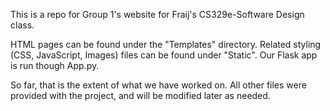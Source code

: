 This is a repo for Group 1's website for Fraij's CS329e-Software Design class.

HTML pages can be found under the "Templates" directory. Related styling (CSS, JavaScript, Images) files can be found under "Static". Our Flask app is run though App.py.

So far, that is the extent of what we have worked on. All other files were provided with the project, and will be modified later as needed.
